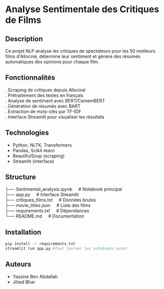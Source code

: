 # Analyse Sentimentale des Critiques de Films

## Description

Ce projet NLP analyse les critiques de spectateurs pour les 50 meilleurs films d'Allociné, détermine leur sentiment et génère des résumés automatiques des opinions pour chaque film.

## Fonctionnalités
 
. Scraping de critiques depuis Allociné  
. Prétraitement des textes en français  
. Analyse de sentiment avec BERT/CamemBERT  
. Génération de résumés avec BART  
. Extraction de mots-clés par TF-IDF  
. Interface Streamlit pour visualiser les résultats  
 
## Technologies

- Python, NLTK, Transformers  
- Pandas, Scikit-learn
- BeautifulSoup (scraping)
- Streamlit (interface)

## Structure
├── Sentimental_analysis.ipynb   &nbsp;&nbsp;&nbsp;   # Notebook principal  
├── app.py                    &nbsp;&nbsp;&nbsp;      # Interface Streamlit  
├── critiques_films.txt      &nbsp;&nbsp;&nbsp;        # Données brutes  
├── movie_titles.json      &nbsp;&nbsp;&nbsp;          # Liste des films  
├── requirements.txt      &nbsp;&nbsp;&nbsp;          # Dépendances  
└── README.md            &nbsp;&nbsp;&nbsp;          # Documentation   

## Installation
```bash
pip install -r requirements.txt
streamlit run app.py #faut tourner les notebooks avant.
```

## Auteurs
- Yassine Ben Abdallah
- Jihed Bhar
